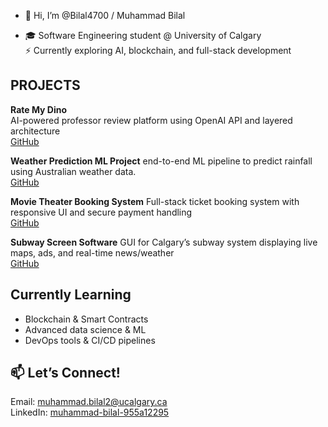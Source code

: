 - 👋 Hi, I’m @Bilal4700 / Muhammad Bilal

- 🎓 Software Engineering student @ University of Calgary   
⚡ Currently exploring AI, blockchain, and full-stack development

## PROJECTS

**Rate My Dino**  
AI-powered professor review platform using OpenAI API and layered architecture  
[GitHub](https://github.com/damonmaz/RateMyDino.git)

**Weather Prediction ML Project**
end-to-end ML pipeline to predict rainfall using Australian weather data.  
[GitHub](https://github.com/Bilal4700/Rainfall-in-Australia-ML-model.git)

**Movie Theater Booking System**
Full-stack ticket booking system with responsive UI and secure payment handling  
[GitHub](https://github.com/Bilal4700/Movie-theater-ticket-reservation-application-.git)

**Subway Screen Software**
GUI for Calgary’s subway system displaying live maps, ads, and real-time news/weather  
[GitHub](https://github.com/Bilal4700/SubwayScreen.git)

## Currently Learning
- Blockchain & Smart Contracts  
- Advanced data science & ML  
- DevOps tools & CI/CD pipelines

## 📫 Let’s Connect!
Email: muhammad.bilal2@ucalgary.ca  
LinkedIn: [muhammad-bilal-955a12295](http://www.linkedin.com/in/muhammad-bilal-955a12295)  

<!---
Bilal4700/Bilal4700 is a ✨ special ✨ repository because its `README.md` (this file) appears on your GitHub profile.
You can click the Preview link to take a look at your changes.
--->
